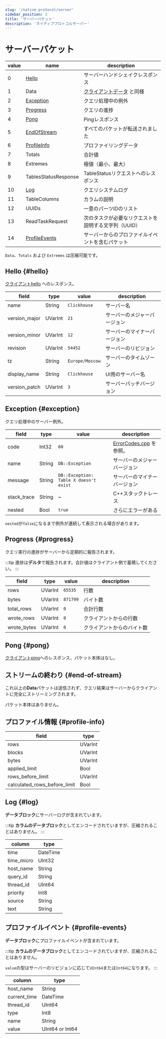 ```yaml
---
slug: '/native-protocol/server'
sidebar_position: 3
title: 'サーバーパケット'
description: 'ネイティブプロトコルサーバー'
---
```





# サーバーパケット

| value | name                             | description                                                     |
|-------|----------------------------------|-----------------------------------------------------------------|
| 0     | [Hello](#hello)                  | サーバーハンドシェイクレスポンス                                           |
| 1     | Data                             | [クライアントデータ](./client.md#data) と同様                                  |
| 2     | [Exception](#exception)          | クエリ処理中の例外                                                 |
| 3     | [Progress](#progress)            | クエリの進捗                                                     |
| 4     | [Pong](#pong)                    | Pingレスポンス                                                  |
| 5     | [EndOfStream](#end-of-stream)    | すべてのパケットが転送されました                                     |
| 6     | [ProfileInfo](#profile-info)     | プロファイリングデータ                                               |
| 7     | Totals                           | 合計値                                                         |
| 8     | Extremes                         | 極値（最小、最大）                                               |
| 9     | TablesStatusResponse             | TableStatusリクエストへのレスポンス                             |
| 10    | [Log](#log)                      | クエリシステムログ                                              |
| 11    | TableColumns                     | カラムの説明                                                   |
| 12    | UUIDs                            | 一意のパーツIDのリスト                                           |
| 13    | ReadTaskRequest                  | 次のタスクが必要なリクエストを説明する文字列（UUID）                    |
| 14    | [ProfileEvents](#profile-events) | サーバーからのプロファイルイベントを含むパケット                       |

`Data`、`Totals` および `Extremes` は圧縮可能です。

## Hello {#hello}

[クライアントhello](./client.md#hello) へのレスポンス。

| field         | type    | value           | description          |
|---------------|---------|-----------------|----------------------|
| name          | String  | `Clickhouse`    | サーバー名          |
| version_major | UVarInt | `21`            | サーバーのメジャーバージョン |
| version_minor | UVarInt | `12`            | サーバーのマイナーバージョン |
| revision      | UVarInt | `54452`         | サーバーのリビジョン      |
| tz            | String  | `Europe/Moscow` | サーバーのタイムゾーン     |
| display_name  | String  | `Clickhouse`    | UI用のサーバー名        |
| version_patch | UVarInt | `3`             | サーバーパッチバージョン  |


## Exception {#exception}

クエリ処理中のサーバー例外。

| field       | type   | value                                  | description                  |
|-------------|--------|----------------------------------------|------------------------------|
| code        | Int32  | `60`                                   | [ErrorCodes.cpp][codes] を参照。 |
| name        | String | `DB::Exception`                        | サーバーのメジャーバージョン      |
| message     | String | `DB::Exception: Table X doesn't exist` | サーバーのマイナーバージョン      |
| stack_trace | String | ~                                      | C++スタックトレース               |
| nested      | Bool   | `true`                                 | さらにエラーがある               |

`nested`が`false`になるまで例外が連続して表示される場合があります。

[codes]: https://clickhouse.com/codebrowser/ClickHouse/src/Common/ErrorCodes.cpp.html "エラーコードのリスト"

## Progress {#progress}

クエリ実行の進捗がサーバーから定期的に報告されます。

:::tip
進捗は**デルタ**で報告されます。合計値はクライアント側で蓄積してください。
:::

| field       | type    | value    | description       |
|-------------|---------|----------|-------------------|
| rows        | UVarInt | `65535`  | 行数               |
| bytes       | UVarInt | `871799` | バイト数            |
| total_rows  | UVarInt | `0`      | 合計行数            |
| wrote_rows  | UVarInt | `0`      | クライアントからの行数  |
| wrote_bytes | UVarInt | `0`      | クライアントからのバイト数 |

## Pong {#pong}

[クライアントping](./client.md#ping)へのレスポンス、パケット本体はなし。

## ストリームの終わり {#end-of-stream}

これ以上の**Data**パケットは送信されず、クエリ結果はサーバーからクライアントに完全にストリーミングされます。

パケット本体はありません。

## プロファイル情報 {#profile-info}

| field                        | type    |
|------------------------------|---------|
| rows                         | UVarInt |
| blocks                       | UVarInt |
| bytes                        | UVarInt |
| applied_limit                | Bool    |
| rows_before_limit            | UVarInt |
| calculated_rows_before_limit | Bool    |

## Log {#log}

**データブロック**にサーバーログが含まれています。

:::tip
**カラムのデータブロック**としてエンコードされていますが、圧縮されることはありません。
:::

| column     | type     |
|------------|----------|
| time       | DateTime |
| time_micro | UInt32   |
| host_name  | String   |
| query_id   | String   |
| thread_id  | UInt64   |
| priority   | Int8     |
| source     | String   |
| text       | String   |

## プロファイルイベント {#profile-events}

**データブロック**にプロファイルイベントが含まれています。

:::tip
**カラムのデータブロック**としてエンコードされていますが、圧縮されることはありません。

`value`の型はサーバーのリビジョンに応じて`UInt64`または`Int64`になります。
:::


| column       | type            |
|--------------|-----------------|
| host_name    | String          |
| current_time | DateTime        |
| thread_id    | UInt64          |
| type         | Int8            |
| name         | String          |
| value        | UInt64 or Int64 |
